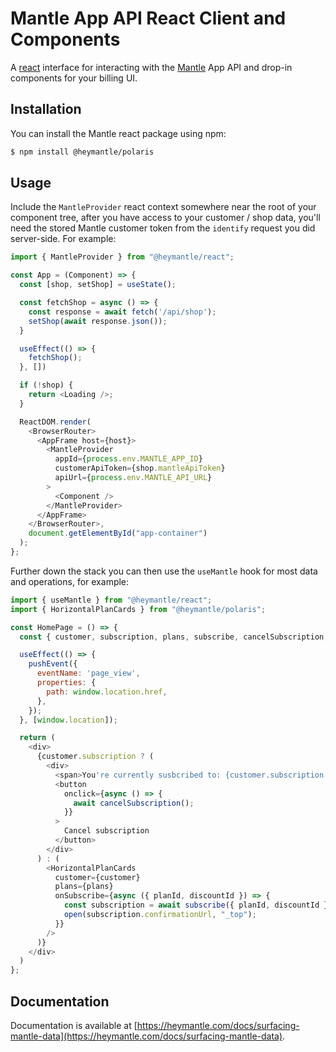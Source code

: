 
# Mantle App API React Client and Components

A [react](https://react.dev/) interface for interacting with the [Mantle](https://heymantle.com) App API and drop-in components for your billing UI.

## Installation

You can install the Mantle react package using npm:


```bash
$ npm install @heymantle/polaris
```

## Usage

Include the `MantleProvider` react context somewhere near the root of your component tree, after you have access to your customer / shop data, you'll need the stored Mantle customer token from the `identify` request you did server-side. For example:

```js
import { MantleProvider } from "@heymantle/react";

const App = (Component) => {
  const [shop, setShop] = useState();

  const fetchShop = async () => {
    const response = await fetch('/api/shop');
    setShop(await response.json());
  }

  useEffect(() => {
    fetchShop();
  }, [])

  if (!shop) {
    return <Loading />;
  }

  ReactDOM.render(
    <BrowserRouter>
      <AppFrame host={host}>
        <MantleProvider
          appId={process.env.MANTLE_APP_ID}
          customerApiToken={shop.mantleApiToken}
          apiUrl={process.env.MANTLE_API_URL}
        >
          <Component />
        </MantleProvider>
      </AppFrame>
    </BrowserRouter>,
    document.getElementById("app-container")
  );
};
```

Further down the stack you can then use the `useMantle` hook for most data and operations, for example:

```js
import { useMantle } from "@heymantle/react";
import { HorizontalPlanCards } from "@heymantle/polaris";

const HomePage = () => {
  const { customer, subscription, plans, subscribe, cancelSubscription, pushEvent } = useMantle();

  useEffect(() => {
    pushEvent({
      eventName: 'page_view',
      properties: {
        path: window.location.href,
      },
    });
  }, [window.location]);

  return (
    <div>
      {customer.subscription ? (
        <div>
          <span>You're currently susbcribed to: {customer.subscription.plan.name}</span>
          <button
            onclick={async () => {
              await cancelSubscription();
            }}
          >
            Cancel subscription
          </button>
        </div>
      ) : (
        <HorizontalPlanCards
          customer={customer}
          plans={plans}
          onSubscribe={async ({ planId, discountId }) => {
            const subscription = await subscribe({ planId, discountId });
            open(subscription.confirmationUrl, "_top");
          }}
        />
      )}
    </div>
  )
};
```

## Documentation

Documentation is available at [https://heymantle.com/docs/surfacing-mantle-data](https://heymantle.com/docs/surfacing-mantle-data).
